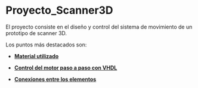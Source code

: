 # Proyecto_Scanner3D

El proyecto consiste en el diseño y control del sistema de movimiento de un prototipo de scanner 3D.

Los puntos más destacados son:

- [**Material utilizado**](https://github.com/sanchezco/proyecto_scanner3D/blob/master/material.md)

- [**Control del motor paso a paso con VHDL**](https://github.com/sanchezco/proyecto_scanner3D/blob/master/control_stepper_motor.md)


- [**Conexiones entre los elementos**](https://github.com/sanchezco/proyecto_scanner3D/blob/master/conexiones_elementos.md)
